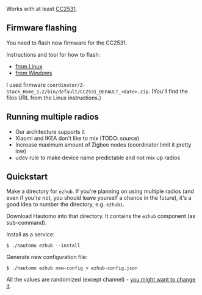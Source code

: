 Works with at least [CC2531](https://www.zigbee2mqtt.io/information/supported_adapters.html).


Firmware flashing
-----------------

You need to flash new firmware for the CC2531.

Instructions and tool for how to flash:

- [from Linux](https://github.com/joonas-fi/cc-tool-docker)
- [from Windows](https://www.zigbee2mqtt.io/information/flashing_the_cc2531.html)

I used firmware `coordinator/Z-Stack_Home_1.2/bin/default/CC2531_DEFAULT_<date>.zip`.
(You'll find the files URL from the Linux instructions.)


Running multiple radios
-----------------------

- Our architecture supports it
- Xiaomi and IKEA don't like to mix (TODO: source)
- Increase maximum amount of Zigbee nodes (coordinator limit it pretty low)
- udev rule to make device name predictable and not mix up radios


Quickstart
----------

Make a directory for `ezhub`. If you're planning on using multiple radios (and even if you're not,
you should leave yourself a chance in the future), it's a good idea to number the directory, e.g. `ezhub1`.

Download Hautomo into that directory. It contains the `ezhub` component (as sub-command).

Install as a service:

```console
$ ./hautomo ezhub --install
```

Generate new configuration file:

```console
$ ./hautomo ezhub new-config > ezhub-config.json
```

All the values are randomized (except channel) -
[you might want to change it]((https://home-assistant-guide.com/2020/10/29/choose-your-zigbee-channel-wisely/)).

